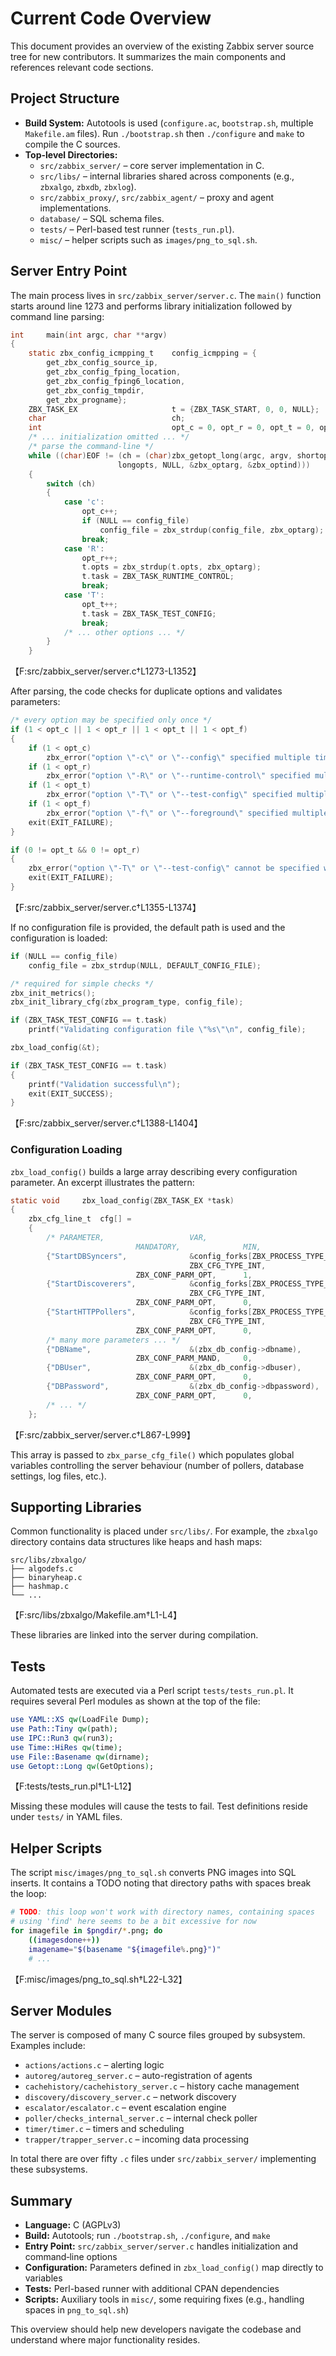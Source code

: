 # Current Code Overview

This document provides an overview of the existing Zabbix server source tree for new contributors.  It summarizes the main components and references relevant code sections.

## Project Structure

- **Build System:** Autotools is used (`configure.ac`, `bootstrap.sh`, multiple `Makefile.am` files).  Run `./bootstrap.sh` then `./configure` and `make` to compile the C sources.
- **Top-level Directories:**
  - `src/zabbix_server/` – core server implementation in C.
  - `src/libs/` – internal libraries shared across components (e.g., `zbxalgo`, `zbxdb`, `zbxlog`).
  - `src/zabbix_proxy/`, `src/zabbix_agent/` – proxy and agent implementations.
  - `database/` – SQL schema files.
  - `tests/` – Perl-based test runner (`tests_run.pl`).
  - `misc/` – helper scripts such as `images/png_to_sql.sh`.

## Server Entry Point

The main process lives in `src/zabbix_server/server.c`.  The `main()` function starts around line 1273 and performs library initialization followed by command line parsing:

```c
int     main(int argc, char **argv)
{
    static zbx_config_icmpping_t    config_icmpping = {
        get_zbx_config_source_ip,
        get_zbx_config_fping_location,
        get_zbx_config_fping6_location,
        get_zbx_config_tmpdir,
        get_zbx_progname};
    ZBX_TASK_EX                     t = {ZBX_TASK_START, 0, 0, NULL};
    char                            ch;
    int                             opt_c = 0, opt_r = 0, opt_t = 0, opt_f = 0;
    /* ... initialization omitted ... */
    /* parse the command-line */
    while ((char)EOF != (ch = (char)zbx_getopt_long(argc, argv, shortopts,
                        longopts, NULL, &zbx_optarg, &zbx_optind)))
    {
        switch (ch)
        {
            case 'c':
                opt_c++;
                if (NULL == config_file)
                    config_file = zbx_strdup(config_file, zbx_optarg);
                break;
            case 'R':
                opt_r++;
                t.opts = zbx_strdup(t.opts, zbx_optarg);
                t.task = ZBX_TASK_RUNTIME_CONTROL;
                break;
            case 'T':
                opt_t++;
                t.task = ZBX_TASK_TEST_CONFIG;
                break;
            /* ... other options ... */
        }
    }
```
【F:src/zabbix_server/server.c†L1273-L1352】

After parsing, the code checks for duplicate options and validates parameters:

```c
/* every option may be specified only once */
if (1 < opt_c || 1 < opt_r || 1 < opt_t || 1 < opt_f)
{
    if (1 < opt_c)
        zbx_error("option \"-c\" or \"--config\" specified multiple times");
    if (1 < opt_r)
        zbx_error("option \"-R\" or \"--runtime-control\" specified multiple times");
    if (1 < opt_t)
        zbx_error("option \"-T\" or \"--test-config\" specified multiple times");
    if (1 < opt_f)
        zbx_error("option \"-f\" or \"--foreground\" specified multiple times");
    exit(EXIT_FAILURE);
}

if (0 != opt_t && 0 != opt_r)
{
    zbx_error("option \"-T\" or \"--test-config\" cannot be specified with \"-R\"");
    exit(EXIT_FAILURE);
}
```
【F:src/zabbix_server/server.c†L1355-L1374】

If no configuration file is provided, the default path is used and the configuration is loaded:

```c
if (NULL == config_file)
    config_file = zbx_strdup(NULL, DEFAULT_CONFIG_FILE);

/* required for simple checks */
zbx_init_metrics();
zbx_init_library_cfg(zbx_program_type, config_file);

if (ZBX_TASK_TEST_CONFIG == t.task)
    printf("Validating configuration file \"%s\"\n", config_file);

zbx_load_config(&t);

if (ZBX_TASK_TEST_CONFIG == t.task)
{
    printf("Validation successful\n");
    exit(EXIT_SUCCESS);
}
```
【F:src/zabbix_server/server.c†L1388-L1404】

### Configuration Loading

`zbx_load_config()` builds a large array describing every configuration parameter. An excerpt illustrates the pattern:

```c
static void     zbx_load_config(ZBX_TASK_EX *task)
{
    zbx_cfg_line_t  cfg[] =
    {
        /* PARAMETER,                   VAR,                           TYPE,
                            MANDATORY,              MIN,                   MAX */
        {"StartDBSyncers",              &config_forks[ZBX_PROCESS_TYPE_HISTSYNCER],
                                        ZBX_CFG_TYPE_INT,
                            ZBX_CONF_PARM_OPT,      1,                     100},
        {"StartDiscoverers",            &config_forks[ZBX_PROCESS_TYPE_DISCOVERER],
                                        ZBX_CFG_TYPE_INT,
                            ZBX_CONF_PARM_OPT,      0,                     1000},
        {"StartHTTPPollers",            &config_forks[ZBX_PROCESS_TYPE_HTTPPOLLER],
                                        ZBX_CFG_TYPE_INT,
                            ZBX_CONF_PARM_OPT,      0,                     1000},
        /* many more parameters ... */
        {"DBName",                      &(zbx_db_config->dbname),      ZBX_CFG_TYPE_STRING,
                            ZBX_CONF_PARM_MAND,     0,                     0},
        {"DBUser",                      &(zbx_db_config->dbuser),      ZBX_CFG_TYPE_STRING,
                            ZBX_CONF_PARM_OPT,      0,                     0},
        {"DBPassword",                  &(zbx_db_config->dbpassword),  ZBX_CFG_TYPE_STRING,
                            ZBX_CONF_PARM_OPT,      0,                     0},
        /* ... */
    };
```
【F:src/zabbix_server/server.c†L867-L999】

This array is passed to `zbx_parse_cfg_file()` which populates global variables controlling the server behaviour (number of pollers, database settings, log files, etc.).

## Supporting Libraries

Common functionality is placed under `src/libs/`.  For example, the `zbxalgo` directory contains data structures like heaps and hash maps:

```
src/libs/zbxalgo/
├── algodefs.c
├── binaryheap.c
├── hashmap.c
└── ...
```
【F:src/libs/zbxalgo/Makefile.am†L1-L4】

These libraries are linked into the server during compilation.

## Tests

Automated tests are executed via a Perl script `tests/tests_run.pl`.  It requires several Perl modules as shown at the top of the file:

```perl
use YAML::XS qw(LoadFile Dump);
use Path::Tiny qw(path);
use IPC::Run3 qw(run3);
use Time::HiRes qw(time);
use File::Basename qw(dirname);
use Getopt::Long qw(GetOptions);
```
【F:tests/tests_run.pl†L1-L12】

Missing these modules will cause the tests to fail. Test definitions reside under `tests/` in YAML files.

## Helper Scripts

The script `misc/images/png_to_sql.sh` converts PNG images into SQL inserts.  It contains a TODO noting that directory paths with spaces break the loop:

```bash
# TODO: this loop won't work with directory names, containing spaces
# using 'find' here seems to be a bit excessive for now
for imagefile in $pngdir/*.png; do
    ((imagesdone++))
    imagename="$(basename "${imagefile%.png}")"
    # ...
```
【F:misc/images/png_to_sql.sh†L22-L32】

## Server Modules

The server is composed of many C source files grouped by subsystem.  Examples include:

- `actions/actions.c` – alerting logic
- `autoreg/autoreg_server.c` – auto-registration of agents
- `cachehistory/cachehistory_server.c` – history cache management
- `discovery/discovery_server.c` – network discovery
- `escalator/escalator.c` – event escalation engine
- `poller/checks_internal_server.c` – internal check poller
- `timer/timer.c` – timers and scheduling
- `trapper/trapper_server.c` – incoming data processing

In total there are over fifty `.c` files under `src/zabbix_server/` implementing these subsystems.

## Summary

- **Language:** C (AGPLv3)
- **Build:** Autotools; run `./bootstrap.sh`, `./configure`, and `make`
- **Entry Point:** `src/zabbix_server/server.c` handles initialization and command‑line options
- **Configuration:** Parameters defined in `zbx_load_config()` map directly to variables
- **Tests:** Perl-based runner with additional CPAN dependencies
- **Scripts:** Auxiliary tools in `misc/`, some requiring fixes (e.g., handling spaces in `png_to_sql.sh`)

This overview should help new developers navigate the codebase and understand where major functionality resides.
